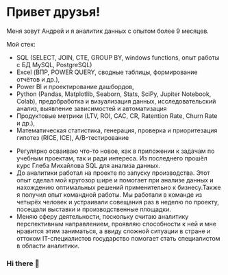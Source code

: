 # Привет друзья! 

Меня зовут Андрей и я аналитик данных с опытом более 9 месяцев.

Мой стек:
- SQL (SELECT, JOIN, CTE, GROUP BY, windows functions, опыт работы с БД MySQL, PostgreSQL)
- Excel (ВПР, POWER QUERY, сводные таблицы, формирование отчётов и др.), 
- Power BI и проектирование дашбордов,
- Python (Pandas, Matplotlib, Seaborn, Stats, SciPy, Jupiter Notebook, Colab), предобработка и визуализация данных, исследовательский анализ, выявление зависимостей и автоматизация 
- Продуктовые метрики (LTV, ROI, CAC, CR, Ratention Rate, Churn Rate и др.),
- Математическая статистика, генерация, проверка и приоритезация гипотез (RICE, ICE), А/B-тестирование

+ Регулярно осваиваю что-то новое, как в приложении к задачам по учебным проектам, так и ради интереса. Из последнего прошёл курс Глеба Михайлова SQL для анализа данных.
+ До аналитики работал на проекте по запуску производства. Этот опыт сделал мой кругозор шире и помогает при анализе данных и нахождению оптимальных решений применительно к бизнесу.Также я получил опыт командной работы. Мы работали в команде из четырёх человек и устраивали совещания раз в неделю по проекту, посещали выставки и производственные площадки.
+ Меняю сферу деятельности, поскольку считаю аналитику перспективным направлением, проявляю способности к ней и мне нравится этим заниматься, а ввиду сложной ситуации в стране и оттоком IT-специалистов государство помогает стать специалистом в области аналитики.



### Hi there 👋

<!--
**RozenkovAndrey/RozenkovAndrey** is a ✨ _special_ ✨ repository because its `README.md` (this file) appears on your GitHub profile.

Here are some ideas to get you started:

- 🔭 I’m currently working on ...
- 🌱 I’m currently learning ...
- 👯 I’m looking to collaborate on ...
- 🤔 I’m looking for help with ...
- 💬 Ask me about ...
- 📫 How to reach me: ...
- 😄 Pronouns: ...
- ⚡ Fun fact: ...
-->
